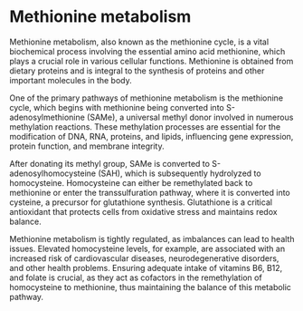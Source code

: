 <!--
source: gpt-40
tags: methyltransferases metabolism processes
-->

# Methionine metabolism

Methionine metabolism, also known as the methionine cycle, is a vital biochemical process involving the essential amino acid methionine, which plays a crucial role in various cellular functions. Methionine is obtained from dietary proteins and is integral to the synthesis of proteins and other important molecules in the body.

One of the primary pathways of methionine metabolism is the methionine cycle, which begins with methionine being converted into S-adenosylmethionine (SAMe), a universal methyl donor involved in numerous methylation reactions. These methylation processes are essential for the modification of DNA, RNA, proteins, and lipids, influencing gene expression, protein function, and membrane integrity.

After donating its methyl group, SAMe is converted to S-adenosylhomocysteine (SAH), which is subsequently hydrolyzed to homocysteine. Homocysteine can either be remethylated back to methionine or enter the transsulfuration pathway, where it is converted into cysteine, a precursor for glutathione synthesis. Glutathione is a critical antioxidant that protects cells from oxidative stress and maintains redox balance.

Methionine metabolism is tightly regulated, as imbalances can lead to health issues. Elevated homocysteine levels, for example, are associated with an increased risk of cardiovascular diseases, neurodegenerative disorders, and other health problems. Ensuring adequate intake of vitamins B6, B12, and folate is crucial, as they act as cofactors in the remethylation of homocysteine to methionine, thus maintaining the balance of this metabolic pathway.
